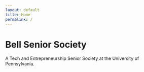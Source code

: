```yaml
---
layout: default
title: Home
permalink: /
---
```


<h1 class="cover-heading">
  Bell Senior Society
</h1>

<p class="lead">
  A Tech and Entrepreneurship Senior Society at the University of Pennsylvania.
</p>